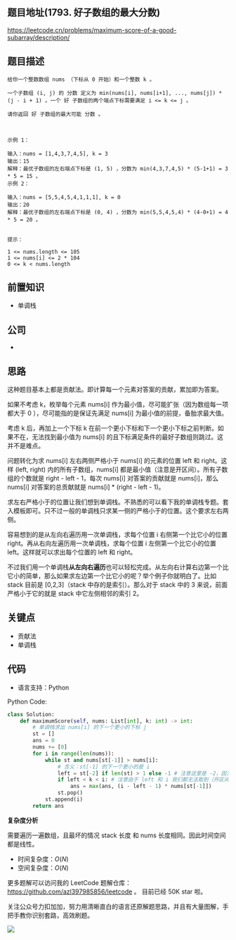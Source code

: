 ## 题目地址(1793. 好子数组的最大分数)

https://leetcode.cn/problems/maximum-score-of-a-good-subarray/description/

## 题目描述

```
给你一个整数数组 nums （下标从 0 开始）和一个整数 k 。

一个子数组 (i, j) 的 分数 定义为 min(nums[i], nums[i+1], ..., nums[j]) * (j - i + 1) 。一个 好 子数组的两个端点下标需要满足 i <= k <= j 。

请你返回 好 子数组的最大可能 分数 。

 

示例 1：

输入：nums = [1,4,3,7,4,5], k = 3
输出：15
解释：最优子数组的左右端点下标是 (1, 5) ，分数为 min(4,3,7,4,5) * (5-1+1) = 3 * 5 = 15 。
示例 2：

输入：nums = [5,5,4,5,4,1,1,1], k = 0
输出：20
解释：最优子数组的左右端点下标是 (0, 4) ，分数为 min(5,5,4,5,4) * (4-0+1) = 4 * 5 = 20 。
 

提示：

1 <= nums.length <= 105
1 <= nums[i] <= 2 * 104
0 <= k < nums.length
```

## 前置知识

- 单调栈

## 公司

- 

## 思路

这种题目基本上都是贡献法。即计算每一个元素对答案的贡献，累加即为答案。

如果不考虑 k，枚举每个元素 nums[i] 作为最小值，尽可能扩张（因为数组每一项都大于 0 ），尽可能指的是保证先满足 nums[i] 为最小值的前提，备胎求最大值。

考虑 k 后，再加上一个下标 k 在前一个更小下标和下一个更小下标之前判断。如果不在，无法找到最小值为 nums[i] 的且下标满足条件的最好子数组则跳过。这并不是难点。

问题转化为求 nums[i] 左右两侧严格小于 nums[i] 的元素的位置 left 和 right。这样 (left, right) 内的所有子数组，nums[i] 都是最小值（注意是开区间）。所有子数组的个数就是 right - left - 1，每次 nums[i] 对答案的贡献就是 nums[i]，那么 nums[i] 对答案的总贡献就是 nums[i] * (right - left - 1)。

求左右严格小于的位置让我们想到单调栈。不熟悉的可以看下我的单调栈专题。套入模板即可。只不过一般的单调栈只求某一侧的严格小于的位置。这个要求左右两侧。

容易想到的是从左向右遍历用一次单调栈，求每个位置 i 右侧第一个比它小的位置 right。再从右向左遍历用一次单调栈，求每个位置 i 左侧第一个比它小的位置 left。这样就可以求出每个位置的 left 和 right。

不过我们用一个单调栈**从左向右遍历**也可以轻松完成。从左向右计算右边第一个比它小的简单，那么如果求左边第一个比它小的呢？举个例子你就明白了。比如 stack 目前是 [0,2,3]（stack 中存的是索引）。那么对于 stack 中的 3 来说，前面严格小于它的就是 stack 中它左侧相邻的索引 2。

## 关键点

- 贡献法
- 单调栈

## 代码

- 语言支持：Python

Python Code:

```py
class Solution:
    def maximumScore(self, nums: List[int], k: int) -> int:
        # 单调栈求出 nums[i] 的下一个更小的下标 j
        st = []
        ans = 0
        nums += [0]
        for i in range(len(nums)):
            while st and nums[st[-1]] > nums[i]:
                # 含义：st[-1] 的下一个更小的是 i
                left = st[-2] if len(st) > 1 else -1 # 注意这里是 -2，因为 st[-1] 是当前元素， 我们要在当前元素的左边记录找。也可以先 st.pop() 后在 st[-1]
                if left < k < i: # 注意由于 left 和 i 我们都无法取到（开区间），因此这里不能有等号
                    ans = max(ans, (i - left - 1) * nums[st[-1]])
                st.pop()
            st.append(i)
        return ans
```

**复杂度分析**

需要遍历一遍数组，且最坏的情况 stack 长度 和 nums 长度相同。因此时间空间都是线性。

- 时间复杂度：$O(N)$
- 空间复杂度：$O(N)$

更多题解可以访问我的 LeetCode 题解仓库：https://github.com/azl397985856/leetcode 。 目前已经 50K star 啦。

关注公众号力扣加加，努力用清晰直白的语言还原解题思路，并且有大量图解，手把手教你识别套路，高效刷题。

![](https://p.ipic.vip/2tzysv.jpg)
